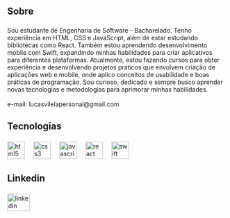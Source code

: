 <h2 align="left">Sobre</h2>

###

<p align="left">Sou estudante de Engenharia de Software - Bacharelado. Tenho experiência em HTML, CSS e JavaScript, além de estar estudando bibliotecas como React. Também estou aprendendo desenvolvimento mobile com Swift, expandindo minhas habilidades para criar aplicativos para diferentes plataformas. Atualmente, estou fazendo cursos para obter experiência e desenvolvendo projetos práticos que envolvem criação de aplicações web e mobile, onde aplico conceitos de usabilidade e boas práticas de programação. Sou curioso, dedicado e sempre busco aprender novas tecnologias e metodologias para aprimorar minhas habilidades.<br><br>e-mail: lucasvilelapersonal@gmail.com</p>

###

<h2 align="left">Tecnologias</h2>

###

<div align="left">
  <img src="https://cdn.jsdelivr.net/gh/devicons/devicon/icons/html5/html5-original.svg" height="40" alt="html5 logo"  />
  <img width="12" />
  <img src="https://cdn.jsdelivr.net/gh/devicons/devicon/icons/css3/css3-original.svg" height="40" alt="css3 logo"  />
  <img width="12" />
  <img src="https://cdn.jsdelivr.net/gh/devicons/devicon/icons/javascript/javascript-original.svg" height="40" alt="javascript logo"  />
  <img width="12" />
  <img src="https://cdn.jsdelivr.net/gh/devicons/devicon/icons/react/react-original.svg" height="40" alt="react logo"  />
  <img width="12" />
  <img src="https://cdn.jsdelivr.net/gh/devicons/devicon/icons/swift/swift-original.svg" height="40" alt="swift logo"  />
</div>

###

<h2 align="left">Linkedin</h2>

###

<div align="left">
  <a href="https://www.linkedin.com/in/lucasfreitasvilela" target="_blank">
    <img src="https://raw.githubusercontent.com/maurodesouza/profile-readme-generator/master/src/assets/icons/social/linkedin/default.svg" width="52" height="40" alt="linkedin logo"  />
  </a>
</div>

###
